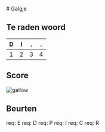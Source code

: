 \# Galgje

## Te raden woord

|D|I|.|.|
|-|-|-|-|
|1|2|3|4|

## Score
![gallow](./images/4.png)

## Beurten
req: E
req: D
req: P
req: I
req: C
req: R
